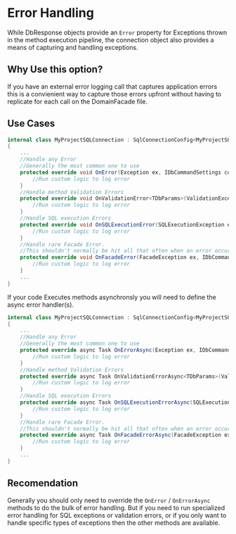 ﻿# Error Handling
While DbResponse objects provide an `Error` property for Exceptions thrown in the method execution pipeline, 
the connection object also provides a means of capturing and handling exceptions.

## Why Use this option?
If you have an external error logging call that captures application errors 
this is a convienient way to capture those errors upfront without having to
replicate for each call on the DomainFacade file.

## Use Cases

```csharp
internal class MyProjectSQLConnection : SqlConnectionConfig<MyProjectSQLConnection>
{
    ...
    //Handle any Error
    //Generally the most common one to use
    protected override void OnError(Exception ex, IDbCommandSettings commandSettings) { 
        //Run custom logic to log error
    }
    //Handle method Validation Errors
    protected override void OnValidationError<TDbParams>(ValidationException<TDbParams> ex, IDbCommandSettings commandSettings) { 
        //Run custom logic to log error
    }
    //Handle SQL execution Errors
    protected override void OnSQLExecutionError(SQLExecutionException ex, IDbCommandSettings commandSettings) { 
        //Run custom logic to log error
    }
    //Handle rare Facade Error. 
    //This shouldn't normally be hit all that often when an error occurs, so this is best used in debug mode.
    protected override void OnFacadeError(FacadeException ex, IDbCommandSettings commandSettings) { 
        //Run custom logic to log error
    }
    ...
}
```
If your code Executes methods asynchronsly you will need to define the async error handler(s).


```csharp
internal class MyProjectSQLConnection : SqlConnectionConfig<MyProjectSQLConnection>
{
    ...
    //Handle any Error
    //Generally the most common one to use
    protected override async Task OnErrorAsync(Exception ex, IDbCommandSettings commandSettings) { 
        //Run custom logic to log error
    }
    //Handle method Validation Errors
    protected override async Task OnValidationErrorAsync<TDbParams>(ValidationException<TDbParams> ex, IDbCommandSettings commandSettings) { 
        //Run custom logic to log error
    }
    //Handle SQL execution Errors
    protected override async Task OnSQLExecutionErrorAsync(SQLExecutionException ex, IDbCommandSettings commandSettings) { 
        //Run custom logic to log error
    }
    //Handle rare Facade Error. 
    //This shouldn't normally be hit all that often when an error occurs, so this is best used in debug mode.
    protected override async Task OnFacadeErrorAsync(FacadeException ex, IDbCommandSettings commandSettings) { 
        //Run custom logic to log error
    }
    ...
}
```

## Recomendation
Generally you should only need to override the `OnError` / `OnErrorAsync` methods to do the bulk of error handling.
But if you need to run specialized error handling for SQL exceptions or validation errors, 
or if you only want to handle specific types of exceptions then the other methods are available.